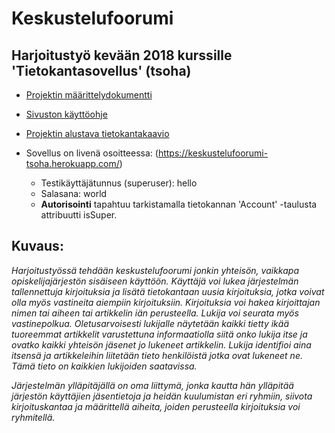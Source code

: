 # Keskustelufoorumi

## Harjoitustyö kevään 2018 kurssille 'Tietokantasovellus' (tsoha)

* [Projektin määrittelydokumentti](https://github.com/otsha/tsoha-keskustelufoorumi/blob/master/documentation/description.md)

* [Sivuston käyttöohje](https://github.com/otsha/tsoha-keskustelufoorumi/blob/master/documentation/usermanual.md)

* [Projektin alustava tietokantakaavio](https://github.com/otsha/tsoha-keskustelufoorumi/blob/master/documentation/databasediagram.png)

* Sovellus on livenä osoitteessa: (https://keskustelufoorumi-tsoha.herokuapp.com/)
  * Testikäyttäjätunnus (superuser): hello
  * Salasana: world
  * **Autorisointi** tapahtuu tarkistamalla tietokannan 'Account' -taulusta attribuutti isSuper.

## Kuvaus:

*Harjoitustyössä tehdään keskustelufoorumi jonkin yhteisön, vaikkapa opiskelijajärjestön sisäiseen käyttöön. Käyttäjä voi lukea järjestelmän tallennettuja kirjoituksia ja lisätä tietokantaan uusia kirjoituksia, jotka voivat olla myös vastineita aiempiin kirjoituksiin. Kirjoituksia voi hakea kirjoittajan nimen tai aiheen tai artikkelin iän perusteella. Lukija voi seurata myös vastinepolkua. Oletusarvoisesti lukijalle näytetään kaikki tietty ikää tuoreemmat artikkelit varustettuna informaatiolla siitä onko lukija itse ja ovatko kaikki yhteisön jäsenet jo lukeneet artikkelin. Lukija identifioi aina itsensä ja artikkeleihin liitetään tieto henkilöistä jotka ovat lukeneet ne. Tämä tieto on kaikkien lukijoiden saatavissa.*

*Järjestelmän ylläpitäjällä on oma liittymä, jonka kautta hän ylläpitää järjestön käyttäjien jäsentietoja ja heidän kuulumistan eri ryhmiin, siivota kirjoituskantaa ja määrittellä aiheita, joiden perusteella kirjoituksia voi ryhmitellä.*
